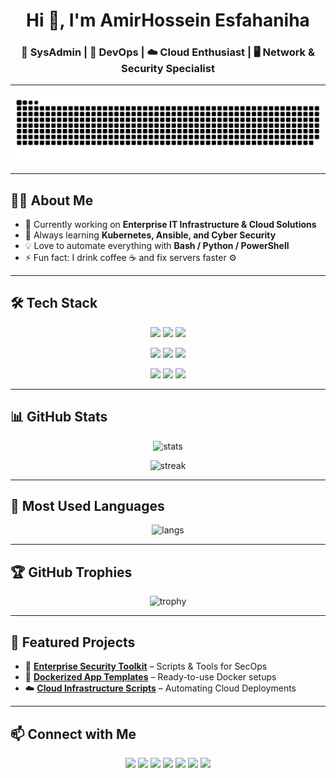 <h1 align="center">Hi 👋, I'm AmirHossein Esfahaniha</h1>
<h3 align="center">🚀 SysAdmin | 🐳 DevOps | ☁️ Cloud Enthusiast | 🖥️ Network & Security Specialist</h3>

---

<p align="center">
  <img src="https://raw.githubusercontent.com/platane/snk/output/github-contribution-grid-snake.svg" alt="github-snake" />
</p>

---

## 👨‍💻 About Me
- 🔭 Currently working on **Enterprise IT Infrastructure & Cloud Solutions**  
- 🌱 Always learning **Kubernetes, Ansible, and Cyber Security**  
- 💡 Love to automate everything with **Bash / Python / PowerShell**  
- ⚡ Fun fact: I drink coffee ☕ and fix servers faster ⚙️  

---

## 🛠 Tech Stack
<p align="center">
  <img src="https://img.shields.io/badge/Linux-FCC624?style=for-the-badge&logo=linux&logoColor=black" />
  <img src="https://img.shields.io/badge/Docker-2496ED?style=for-the-badge&logo=docker&logoColor=white" />
  <img src="https://img.shields.io/badge/Kubernetes-326CE5?style=for-the-badge&logo=kubernetes&logoColor=white" />
</p>
<p align="center">
  <img src="https://img.shields.io/badge/Ansible-EE0000?style=for-the-badge&logo=ansible&logoColor=white" />
  <img src="https://img.shields.io/badge/Python-3776AB?style=for-the-badge&logo=python&logoColor=white" />
  <img src="https://img.shields.io/badge/Bash-4EAA25?style=for-the-badge&logo=gnu-bash&logoColor=white" />
</p>
<p align="center">
  <img src="https://img.shields.io/badge/NGINX-009639?style=for-the-badge&logo=nginx&logoColor=white" />
  <img src="https://img.shields.io/badge/VMware-607078?style=for-the-badge&logo=vmware&logoColor=white" />
  <img src="https://img.shields.io/badge/PHP-777BB4?style=for-the-badge&logo=php&logoColor=white" />
</p>

---

## 📊 GitHub Stats
<p align="center">
  <img src="https://github-readme-stats.vercel.app/api?username=esfahaniha&show_icons=true&theme=radical" alt="stats" />
</p>

<p align="center">
  <img src="https://streak-stats.demolab.com/?user=esfahaniha&theme=radical" alt="streak" />
</p>

---

## 🚀 Most Used Languages
<p align="center">
  <img src="https://github-readme-stats.vercel.app/api/top-langs/?username=esfahaniha&layout=compact&theme=radical" alt="langs" />
</p>

---

## 🏆 GitHub Trophies
<p align="center">
  <img src="https://github-profile-trophy.vercel.app/?username=esfahaniha&theme=radical&margin-w=5&margin-h=5" alt="trophy" />
</p>

---

## 🌟 Featured Projects
- 🔐 [**Enterprise Security Toolkit**](https://github.com/esfahaniha/security-toolkit) – Scripts & Tools for SecOps  
- 🐳 [**Dockerized App Templates**](https://github.com/esfahaniha/docker-apps) – Ready-to-use Docker setups  
- ☁️ [**Cloud Infrastructure Scripts**](https://github.com/esfahaniha/cloud-infra) – Automating Cloud Deployments  

---

## 📫 Connect with Me
<p align="center">
  <a href="mailto:e4fahani@gmail.com"><img src="https://img.shields.io/badge/Email-D14836?style=for-the-badge&logo=gmail&logoColor=white" /></a>
  <a href="https://discord.com/users/esam_dpge"><img src="https://img.shields.io/badge/Discord-7289DA?style=for-the-badge&logo=discord&logoColor=white" /></a>
  <a href="https://t.me/esam_dpge"><img src="https://img.shields.io/badge/Telegram-2CA5E0?style=for-the-badge&logo=telegram&logoColor=white" /></a>
  <a href="https://x.com/YOUR_X"><img src="https://img.shields.io/badge/X-000000?style=for-the-badge&logo=x&logoColor=white" /></a>
  <a href="https://www.reddit.com/user/YOUR_REDDIT"><img src="https://img.shields.io/badge/Reddit-FF4500?style=for-the-badge&logo=reddit&logoColor=white" /></a>
  <a href="https://www.youtube.com/c/YOUR_YOUTUBE"><img src="https://img.shields.io/badge/YouTube-FF0000?style=for-the-badge&logo=youtube&logoColor=white" /></a>
  <a href="https://www.instagram.com/YOUR_INSTAGRAM"><img src="https://img.shields.io/badge/Instagram-E1306C?style=for-the-badge&logo=instagram&logoColor=white" /></a>
</p>
